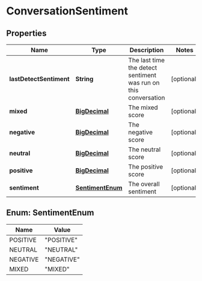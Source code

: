 
# ConversationSentiment

## Properties
Name | Type | Description | Notes
------------ | ------------- | ------------- | -------------
**lastDetectSentiment** | **String** | The last time the detect sentiment was run on this conversation |  [optional]
**mixed** | [**BigDecimal**](BigDecimal.md) | The mixed score |  [optional]
**negative** | [**BigDecimal**](BigDecimal.md) | The negative score |  [optional]
**neutral** | [**BigDecimal**](BigDecimal.md) | The neutral score |  [optional]
**positive** | [**BigDecimal**](BigDecimal.md) | The positive score |  [optional]
**sentiment** | [**SentimentEnum**](#SentimentEnum) | The overall sentiment |  [optional]


<a name="SentimentEnum"></a>
## Enum: SentimentEnum
Name | Value
---- | -----
POSITIVE | &quot;POSITIVE&quot;
NEUTRAL | &quot;NEUTRAL&quot;
NEGATIVE | &quot;NEGATIVE&quot;
MIXED | &quot;MIXED&quot;



